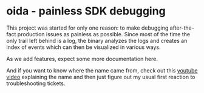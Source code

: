 # oida - painless SDK debugging
This project was started for only one reason: to make debugging after-the-fact production issues as painless as possible. Since most of the time the only trail left behind is a log, the binary analyzes the logs and creates an index of events which can then be visualized in various ways.

As we add features, expect some more documentation here.

And if you want to know where the name came from, check out this [youtube video](https://www.youtube.com/watch?v=iuXR53ex4iI) explaining the name and then just figure out my usual first reaction to troubleshooting tickets.